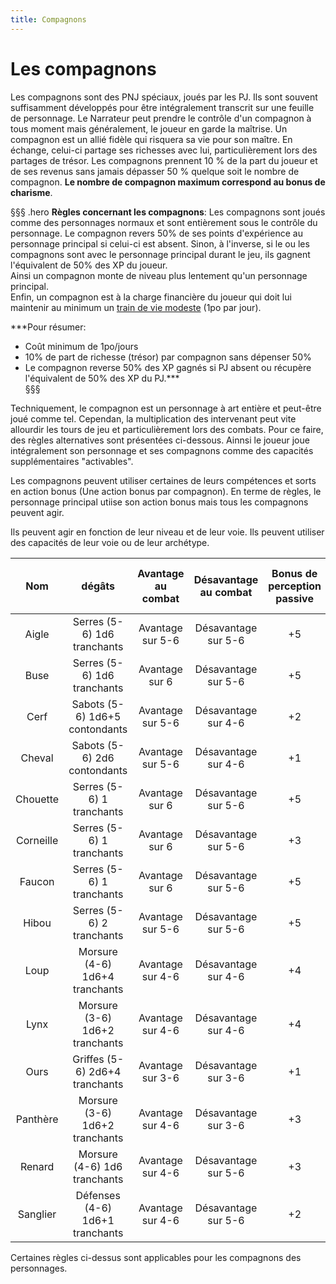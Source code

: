 ```yaml
---
title: Compagnons
---
```


# Les compagnons  
Les compagnons sont des PNJ spéciaux, joués par les PJ. Ils sont souvent suffisamment développés pour être intégralement transcrit sur une feuille de personnage. Le Narrateur peut prendre le contrôle d'un compagnon à tous moment mais généralement, le joueur en garde la maîtrise. Un compagnon est un allié fidèle qui risquera sa vie pour son maître. En échange, celui-ci partage ses richesses avec lui, particulièrement lors des partages de trésor. Les compagnons prennent 10 % de la part du joueur et de ses revenus sans jamais dépasser 50 % quelque soit le nombre de compagnon. **Le nombre de compagnon maximum correspond au bonus de charisme**.  

§§§ .hero
**Règles concernant les compagnons**: Les compagnons sont joués comme des personnages normaux et sont entièrement sous le contrôle du personnage. Le compagnon revers 50% de ses points d'expérience au personnage principal si celui-ci est absent. Sinon, à l'inverse, si le ou les compagnons sont avec le personnage principal durant le jeu, ils gagnent l'équivalent de 50% des XP du joueur.  
Ainsi un compagnon  monte de niveau plus lentement qu'un personnage principal.  
Enfin, un compagnon est à la charge financière du joueur qui doit lui maintenir au minimum un [train de vie modeste](/partir-a-l-aventure/#le-train-de-vie) (1po par jour).  

***Pour résumer:  
- Coût minimum de 1po/jours  
- 10% de part de richesse (trésor) par compagnon sans dépenser 50%  
- Le compagnon reverse 50% des XP gagnés si PJ absent ou récupère l'équivalent de 50% des XP du PJ.***  
§§§   

Techniquement, le compagnon est un personnage à art entière et peut-être joué comme tel. Cependan, la multiplication des intervenant peut vite allourdir les tours de jeu et particulièrement lors des combats. Pour ce faire, des règles alternatives sont présentées ci-dessous. Ainnsi le joueur joue intégralement son personnage et ses compagnons comme des capacités supplémentaires "activables".

Les compagnons peuvent utiliser certaines de leurs compétences et sorts en action bonus (Une action bonus par compagnon). En terme de règles, le personnage principal utiise son action bonus mais tous les compagnons peuvent agir.

Ils peuvent agir en fonction de leur niveau et de leur voie. Ils peuvent utiliser des capacités de leur voie ou de leur archétype.   


|Nom|dégâts|Avantage au combat|Désavantage au combat|Bonus de perception passive|Bonus de pistage (Survie)|
|:-:|:-:|:-:|:-:|:-:|:-:|
|Aigle|Serres (5-6) 1d6 tranchants|Avantage sur 5-6|Désavantage sur 5-6|+5|-|
|Buse|Serres (5-6) 1d6 tranchants|Avantage sur 6|Désavantage sur 5-6|+5|-|
|Cerf|Sabots (5-6) 1d6+5 contondants|Avantage sur 5-6|Désavantage sur 4-6|+2|-|
|Cheval|Sabots (5-6) 2d6 contondants|Avantage sur 5-6|Désavantage sur 4-6|+1|-|
|Chouette|Serres (5-6) 1 tranchants|Avantage sur 6|Désavantage sur 5-6|+5|-|
|Corneille|Serres (5-6) 1 tranchants|Avantage sur 6|Désavantage sur 5-6|+3|-|
|Faucon|Serres (5-6) 1 tranchants|Avantage sur 6|Désavantage sur 5-6|+5|-|
|Hibou| Serres (5-6) 2 tranchants|Avantage sur 5-6|Désavantage sur 5-6|+5|-|
|Loup|Morsure (4-6) 1d6+4 tranchants|Avantage sur 4-6|Désavantage sur 4-6|+4|+5|    
|Lynx|Morsure (3-6) 1d6+2 tranchants|Avantage sur 4-6|Désavantage sur 4-6|+4|+4|      
|Ours|Griffes (5-6) 2d6+4 tranchants|Avantage sur 3-6|Désavantage sur 3-6|+1|+2|      
|Panthère|Morsure (3-6) 1d6+2 tranchants|Avantage sur 4-6|Désavantage sur 3-6|+3|+1|       
|Renard|Morsure (4-6) 1d6 tranchants|Avantage sur 4-6|Désavantage sur 5-6|+3|+3|    
|Sanglier|Défenses (4-6) 1d6+1 tranchants|Avantage sur 4-6|Désavantage sur 5-6|+2|+2|     

Certaines règles ci-dessus sont applicables pour les compagnons des personnages.
